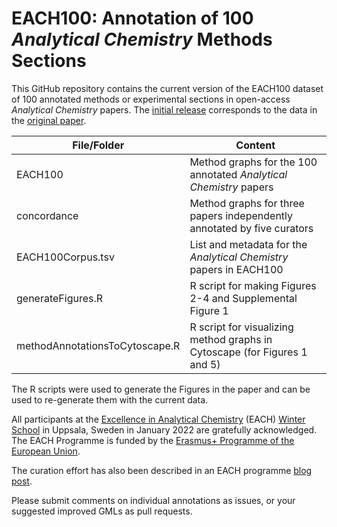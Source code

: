 # EACH100: Annotation of 100 *Analytical Chemistry* Methods Sections

This GitHub repository contains the current version of the EACH100 dataset of 100 annotated methods or experimental sections in open-access *Analytical Chemistry* papers. The [initial release](https://github.com/magnuspalmblad/EACH/releases/tag/v20220815) corresponds to the data in the [original paper](https://pubs.acs.org/doi/10.1021/acs.analchem.2c03565).

| File/Folder                     | Content                                                                   |
| --------------------------------|---------------------------------------------------------------------------|
| EACH100                         | Method graphs for the 100 annotated *Analytical Chemistry* papers           |
| concordance                     | Method graphs for three papers independently annotated by five curators   |
| EACH100Corpus.tsv               | List and metadata for the *Analytical Chemistry* papers in EACH100          |
| generateFigures.R               | R script for making Figures 2-4 and Supplemental Figure 1                 |
| methodAnnotationsToCytoscape.R  | R script for visualizing method graphs in Cytoscape (for Figures 1 and 5) |

The R scripts were used to generate the Figures in the paper and can be used to re-generate them with the current data.

All participants at the [Excellence in Analytical Chemistry](https://each.ut.ee/EACH/)
(EACH) [Winter School](https://each.ut.ee/EACH/each-winter-school/) in Uppsala, Sweden in January 2022 are gratefully acknowledged. The EACH Programme is funded by the [Erasmus+ Programme of the European Union](https://erasmus-plus.ec.europa.eu/projects/search/details/586571-EPP-1-2017-1-EE-EPPKA1-JMD-MOB).

The curation effort has also been described in an EACH programme [blog post](https://each.ut.ee/EACH/collaborative-work-by-each-students-published-in-analytical-chemistry/).

Please submit comments on individual annotations as issues, or your suggested improved GMLs as pull requests.
